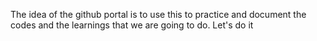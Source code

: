 The idea of the github portal is to use this to practice and document the codes and the learnings that we are going to do. Let's do it
